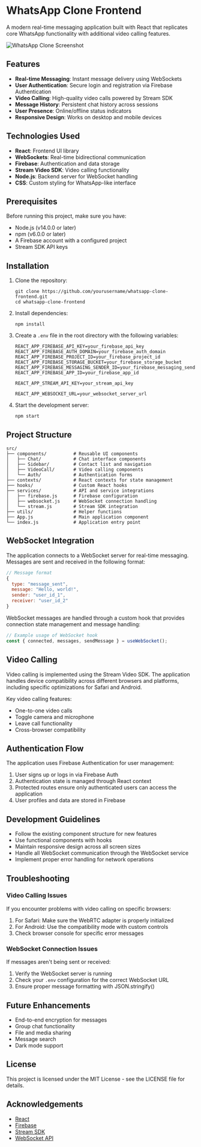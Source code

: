 # WhatsApp Clone Frontend

A modern real-time messaging application built with React that replicates core WhatsApp functionality with additional video calling features.

![WhatsApp Clone Screenshot](https://your-screenshot-link-here.png)

## Features

- **Real-time Messaging**: Instant message delivery using WebSockets
- **User Authentication**: Secure login and registration via Firebase Authentication
- **Video Calling**: High-quality video calls powered by Stream SDK
- **Message History**: Persistent chat history across sessions
- **User Presence**: Online/offline status indicators
- **Responsive Design**: Works on desktop and mobile devices

## Technologies Used

- **React**: Frontend UI library
- **WebSockets**: Real-time bidirectional communication
- **Firebase**: Authentication and data storage
- **Stream Video SDK**: Video calling functionality
- **Node.js**: Backend server for WebSocket handling
- **CSS**: Custom styling for WhatsApp-like interface

## Prerequisites

Before running this project, make sure you have:

- Node.js (v14.0.0 or later)
- npm (v6.0.0 or later)
- A Firebase account with a configured project
- Stream SDK API keys

## Installation

1. Clone the repository:
   ```
   git clone https://github.com/yourusername/whatsapp-clone-frontend.git
   cd whatsapp-clone-frontend
   ```

2. Install dependencies:
   ```
   npm install
   ```

3. Create a `.env` file in the root directory with the following variables:
   ```
   REACT_APP_FIREBASE_API_KEY=your_firebase_api_key
   REACT_APP_FIREBASE_AUTH_DOMAIN=your_firebase_auth_domain
   REACT_APP_FIREBASE_PROJECT_ID=your_firebase_project_id
   REACT_APP_FIREBASE_STORAGE_BUCKET=your_firebase_storage_bucket
   REACT_APP_FIREBASE_MESSAGING_SENDER_ID=your_firebase_messaging_sender_id
   REACT_APP_FIREBASE_APP_ID=your_firebase_app_id
   
   REACT_APP_STREAM_API_KEY=your_stream_api_key
   
   REACT_APP_WEBSOCKET_URL=your_websocket_server_url
   ```

4. Start the development server:
   ```
   npm start
   ```

## Project Structure

```
src/
├── components/          # Reusable UI components
│   ├── Chat/            # Chat interface components
│   ├── Sidebar/         # Contact list and navigation
│   ├── VideoCall/       # Video calling components
│   └── Auth/            # Authentication forms
├── contexts/            # React contexts for state management
├── hooks/               # Custom React hooks
├── services/            # API and service integrations
│   ├── firebase.js      # Firebase configuration
│   ├── websocket.js     # WebSocket connection handling
│   └── stream.js        # Stream SDK integration
├── utils/               # Helper functions
├── App.js               # Main application component
└── index.js             # Application entry point
```

## WebSocket Integration

The application connects to a WebSocket server for real-time messaging. Messages are sent and received in the following format:

```javascript
// Message format
{
  type: "message_sent",
  message: "Hello, world!",
  sender: "user_id_1",
  receiver: "user_id_2"
}
```

WebSocket messages are handled through a custom hook that provides connection state management and message handling:

```javascript
// Example usage of WebSocket hook
const { connected, messages, sendMessage } = useWebSocket();
```

## Video Calling

Video calling is implemented using the Stream Video SDK. The application handles device compatibility across different browsers and platforms, including specific optimizations for Safari and Android.

Key video calling features:
- One-to-one video calls
- Toggle camera and microphone
- Leave call functionality
- Cross-browser compatibility

## Authentication Flow

The application uses Firebase Authentication for user management:

1. User signs up or logs in via Firebase Auth
2. Authentication state is managed through React context
3. Protected routes ensure only authenticated users can access the application
4. User profiles and data are stored in Firebase

## Development Guidelines

- Follow the existing component structure for new features
- Use functional components with hooks
- Maintain responsive design across all screen sizes
- Handle all WebSocket communication through the WebSocket service
- Implement proper error handling for network operations

## Troubleshooting

### Video Calling Issues

If you encounter problems with video calling on specific browsers:

1. For Safari: Make sure the WebRTC adapter is properly initialized
2. For Android: Use the compatibility mode with custom controls
3. Check browser console for specific error messages

### WebSocket Connection Issues

If messages aren't being sent or received:

1. Verify the WebSocket server is running
2. Check your `.env` configuration for the correct WebSocket URL
3. Ensure proper message formatting with JSON.stringify()

## Future Enhancements

- End-to-end encryption for messages
- Group chat functionality
- File and media sharing
- Message search
- Dark mode support

## License

This project is licensed under the MIT License - see the LICENSE file for details.

## Acknowledgements

- [React](https://reactjs.org/)
- [Firebase](https://firebase.google.com/)
- [Stream SDK](https://getstream.io/)
- [WebSocket API](https://developer.mozilla.org/en-US/docs/Web/API/WebSockets_API)
